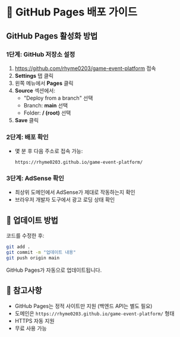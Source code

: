 # 🚀 GitHub Pages 배포 가이드

## GitHub Pages 활성화 방법

### 1단계: GitHub 저장소 설정
1. https://github.com/rhyme0203/game-event-platform 접속
2. **Settings** 탭 클릭
3. 왼쪽 메뉴에서 **Pages** 클릭
4. **Source** 섹션에서:
   - "Deploy from a branch" 선택
   - Branch: **main** 선택
   - Folder: **/ (root)** 선택
5. **Save** 클릭

### 2단계: 배포 확인
- 몇 분 후 다음 주소로 접속 가능:
  ```
  https://rhyme0203.github.io/game-event-platform/
  ```

### 3단계: AdSense 확인
- 최상위 도메인에서 AdSense가 제대로 작동하는지 확인
- 브라우저 개발자 도구에서 광고 로딩 상태 확인

## 🔄 업데이트 방법
코드를 수정한 후:
```bash
git add .
git commit -m "업데이트 내용"
git push origin main
```
GitHub Pages가 자동으로 업데이트됩니다.

## 📝 참고사항
- GitHub Pages는 정적 사이트만 지원 (백엔드 API는 별도 필요)
- 도메인은 `https://rhyme0203.github.io/game-event-platform/` 형태
- HTTPS 자동 지원
- 무료 사용 가능

